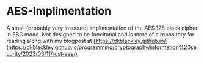 # AES-Implimentation
A small (probably very insecure) implimentation of the AES 128 block cipher in EBC mode. Not designed to be funcitonal and is more of a repository for reading along with my blogpost at [https://dkblackley.github.io/](https://dkblackley.github.io/programming/cryptography/information%20security/2023/03/11/rust-aes/)
